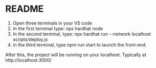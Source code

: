# README

1. Open three terminals in your VS code
2. In the first terminal type: npx hardhat node
3. In the second terminal, type: npx hardhat run --network localhost scripts/deploy.js
4. in the third terminal, type npm run start to launch the front-end.

After this, the project will be running on your localhost. Typically at http://localhost:3000/
